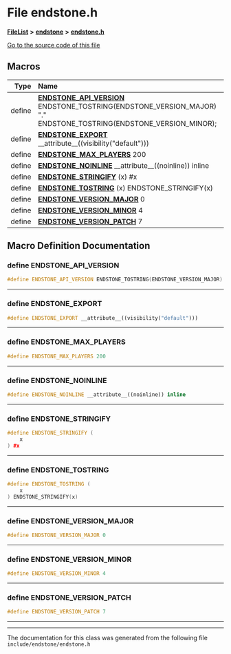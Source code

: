 

# File endstone.h



[**FileList**](files.md) **>** [**endstone**](dir_6cf277b678674f97c7a2b6b3b2447b33.md) **>** [**endstone.h**](endstone_8h.md)

[Go to the source code of this file](endstone_8h_source.md)



































































## Macros

| Type | Name |
| ---: | :--- |
| define  | [**ENDSTONE\_API\_VERSION**](endstone_8h.md#define-endstone_api_version)  ENDSTONE\_TOSTRING(ENDSTONE\_VERSION\_MAJOR) "." ENDSTONE\_TOSTRING(ENDSTONE\_VERSION\_MINOR);<br> |
| define  | [**ENDSTONE\_EXPORT**](endstone_8h.md#define-endstone_export)  \_\_attribute\_\_((visibility("default")))<br> |
| define  | [**ENDSTONE\_MAX\_PLAYERS**](endstone_8h.md#define-endstone_max_players)  200<br> |
| define  | [**ENDSTONE\_NOINLINE**](endstone_8h.md#define-endstone_noinline)  \_\_attribute\_\_((noinline)) inline<br> |
| define  | [**ENDSTONE\_STRINGIFY**](endstone_8h.md#define-endstone_stringify) (x) #x<br> |
| define  | [**ENDSTONE\_TOSTRING**](endstone_8h.md#define-endstone_tostring) (x) ENDSTONE\_STRINGIFY(x)<br> |
| define  | [**ENDSTONE\_VERSION\_MAJOR**](endstone_8h.md#define-endstone_version_major)  0<br> |
| define  | [**ENDSTONE\_VERSION\_MINOR**](endstone_8h.md#define-endstone_version_minor)  4<br> |
| define  | [**ENDSTONE\_VERSION\_PATCH**](endstone_8h.md#define-endstone_version_patch)  7<br> |

## Macro Definition Documentation





### define ENDSTONE\_API\_VERSION 

```C++
#define ENDSTONE_API_VERSION ENDSTONE_TOSTRING(ENDSTONE_VERSION_MAJOR) "." ENDSTONE_TOSTRING(ENDSTONE_VERSION_MINOR);
```




<hr>



### define ENDSTONE\_EXPORT 

```C++
#define ENDSTONE_EXPORT __attribute__((visibility("default")))
```




<hr>



### define ENDSTONE\_MAX\_PLAYERS 

```C++
#define ENDSTONE_MAX_PLAYERS 200
```




<hr>



### define ENDSTONE\_NOINLINE 

```C++
#define ENDSTONE_NOINLINE __attribute__((noinline)) inline
```




<hr>



### define ENDSTONE\_STRINGIFY 

```C++
#define ENDSTONE_STRINGIFY (
    x
) #x
```




<hr>



### define ENDSTONE\_TOSTRING 

```C++
#define ENDSTONE_TOSTRING (
    x
) ENDSTONE_STRINGIFY(x)
```




<hr>



### define ENDSTONE\_VERSION\_MAJOR 

```C++
#define ENDSTONE_VERSION_MAJOR 0
```




<hr>



### define ENDSTONE\_VERSION\_MINOR 

```C++
#define ENDSTONE_VERSION_MINOR 4
```




<hr>



### define ENDSTONE\_VERSION\_PATCH 

```C++
#define ENDSTONE_VERSION_PATCH 7
```




<hr>

------------------------------
The documentation for this class was generated from the following file `include/endstone/endstone.h`

